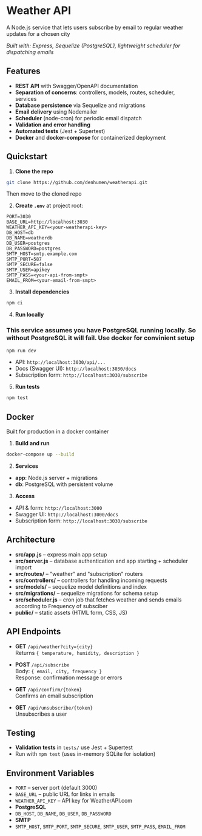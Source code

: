 # Weather API

A Node.js service that lets users subscribe by email to regular weather updates for a chosen city

*Built with: Express, Sequelize (PostgreSQL), lightweight scheduler for dispatching emails*

## Features

- **REST API** with Swagger/OpenAPI documentation
- **Separation of concerns**: controllers, models, routes, scheduler, services
- **Database persistence** via Sequelize and migrations
- **Email delivery** using Nodemailer
- **Scheduler** (node-cron) for periodic email dispatch
- **Validation and error handling**
- **Automated tests** (Jest + Supertest)
- **Docker** and **docker-compose** for containerized deployment

## Quickstart

1. **Clone the repo**  
```bash
git clone https://github.com/denhumen/weatherapi.git
```
Then move to the cloned repo

2. **Create `.env`** at project root:

```
PORT=3030
BASE_URL=http://localhost:3030
WEATHER_API_KEY=<your-weatherapi-key>
DB_HOST=db
DB_NAME=weatherdb
DB_USER=postgres
DB_PASSWORD=postgres
SMTP_HOST=smtp.example.com
SMTP_PORT=587
SMTP_SECURE=false
SMTP_USER=apikey
SMTP_PASS=<your-api-from-smpt>
EMAIL_FROM=<your-email-from-smpt>
```


3. **Install dependencies**  
```bash
npm ci
```

4. **Run locally**

### This service assumes you have PostgreSQL running locally. So without PostgreSQL it will fail. Use docker for convinient setup

```bash
npm run dev
```

- API: `http://localhost:3030/api/...`  
- Docs (Swagger UI): `http://localhost:3030/docs`  
- Subscription form: `http://localhost:3030/subscribe`

5. **Run tests**  
```bash
npm test
```

## Docker

Built for production in a docker container

1. **Build and run**  
```bash
docker-compose up --build
```

2. **Services**  
- **app**: Node.js server + migrations  
- **db**: PostgreSQL with persistent volume

3. **Access**  
- API & form: `http://localhost:3000`
- Swagger UI: `http://localhost:3000/docs`
- Subscription form: `http://localhost:3030/subscribe`

## Architecture

- **src/app.js** – express main app setup
- **src/server.js** – database authentication and app starting + scheduler import
- **src/routes/** – "weather" and "subscription" routers
- **src/controllers/** – controllers for handling incoming requests
- **src/models/** – sequelize model definitions and index
- **src/migrations/** – sequelize migrations for schema setup
- **src/scheduler.js** – cron job that fetches weather and sends emails according to Frequency of subsciber
- **public/** – static assets (HTML form, CSS, JS)

## API Endpoints

- **GET** `/api/weather?city={city}`  
Returns `{ temperature, humidity, description }`

- **POST** `/api/subscribe`  
Body: `{ email, city, frequency }`  
Response: confirmation message or errors

- **GET** `/api/confirm/{token}`  
Confirms an email subscription

- **GET** `/api/unsubscribe/{token}`  
Unsubscribes a user

## Testing

- **Validation tests** in `tests/` use Jest + Supertest
- Run with `npm test` (uses in-memory SQLite for isolation)

## Environment Variables

- `PORT` – server port (default 3000)
- `BASE_URL` – public URL for links in emails
- `WEATHER_API_KEY` – API key for WeatherAPI.com
- **PostgreSQL**  
- `DB_HOST`, `DB_NAME`, `DB_USER`, `DB_PASSWORD`
- **SMTP**  
- `SMTP_HOST`, `SMTP_PORT`, `SMTP_SECURE`, `SMTP_USER`, `SMTP_PASS`, `EMAIL_FROM`